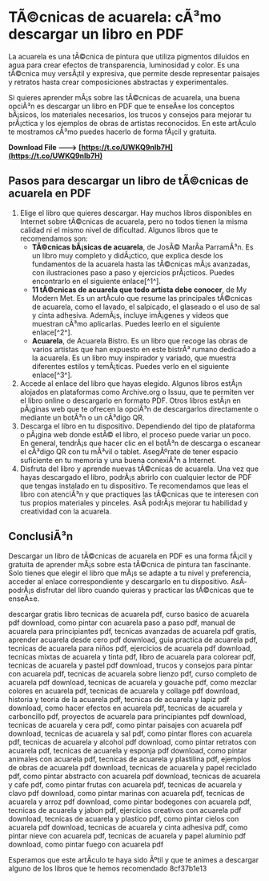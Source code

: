 
 
# TÃ©cnicas de acuarela: cÃ³mo descargar un libro en PDF
 
La acuarela es una tÃ©cnica de pintura que utiliza pigmentos diluidos en agua para crear efectos de transparencia, luminosidad y color. Es una tÃ©cnica muy versÃ¡til y expresiva, que permite desde representar paisajes y retratos hasta crear composiciones abstractas y experimentales.
 
Si quieres aprender mÃ¡s sobre las tÃ©cnicas de acuarela, una buena opciÃ³n es descargar un libro en PDF que te enseÃ±e los conceptos bÃ¡sicos, los materiales necesarios, los trucos y consejos para mejorar tu prÃ¡ctica y los ejemplos de obras de artistas reconocidos. En este artÃ­culo te mostramos cÃ³mo puedes hacerlo de forma fÃ¡cil y gratuita.
 
**Download File ---> [https://t.co/UWKQ9nIb7H](https://t.co/UWKQ9nIb7H)**


 
## Pasos para descargar un libro de tÃ©cnicas de acuarela en PDF
 
1. Elige el libro que quieres descargar. Hay muchos libros disponibles en Internet sobre tÃ©cnicas de acuarela, pero no todos tienen la misma calidad ni el mismo nivel de dificultad. Algunos libros que te recomendamos son:
    - **TÃ©cnicas bÃ¡sicas de acuarela**, de JosÃ© MarÃ­a ParramÃ³n. Es un libro muy completo y didÃ¡ctico, que explica desde los fundamentos de la acuarela hasta las tÃ©cnicas mÃ¡s avanzadas, con ilustraciones paso a paso y ejercicios prÃ¡cticos. Puedes encontrarlo en el siguiente enlace[^1^].
    - **11 tÃ©cnicas de acuarela que todo artista debe conocer**, de My Modern Met. Es un artÃ­culo que resume las principales tÃ©cnicas de acuarela, como el lavado, el salpicado, el glaseado o el uso de sal y cinta adhesiva. AdemÃ¡s, incluye imÃ¡genes y videos que muestran cÃ³mo aplicarlas. Puedes leerlo en el siguiente enlace[^2^].
    - **Acuarela**, de Acuarela Bistro. Es un libro que recoge las obras de varios artistas que han expuesto en este bistrÃ³ rumano dedicado a la acuarela. Es un libro muy inspirador y variado, que muestra diferentes estilos y temÃ¡ticas. Puedes verlo en el siguiente enlace[^3^].
2. Accede al enlace del libro que hayas elegido. Algunos libros estÃ¡n alojados en plataformas como Archive.org o Issuu, que te permiten ver el libro online o descargarlo en formato PDF. Otros libros estÃ¡n en pÃ¡ginas web que te ofrecen la opciÃ³n de descargarlos directamente o mediante un botÃ³n o un cÃ³digo QR.
3. Descarga el libro en tu dispositivo. Dependiendo del tipo de plataforma o pÃ¡gina web donde estÃ© el libro, el proceso puede variar un poco. En general, tendrÃ¡s que hacer clic en el botÃ³n de descarga o escanear el cÃ³digo QR con tu mÃ³vil o tablet. AsegÃºrate de tener espacio suficiente en tu memoria y una buena conexiÃ³n a Internet.
4. Disfruta del libro y aprende nuevas tÃ©cnicas de acuarela. Una vez que hayas descargado el libro, podrÃ¡s abrirlo con cualquier lector de PDF que tengas instalado en tu dispositivo. Te recomendamos que leas el libro con atenciÃ³n y que practiques las tÃ©cnicas que te interesen con tus propios materiales y pinceles. AsÃ­ podrÃ¡s mejorar tu habilidad y creatividad con la acuarela.

## ConclusiÃ³n
 
Descargar un libro de tÃ©cnicas de acuarela en PDF es una forma fÃ¡cil y gratuita de aprender mÃ¡s sobre esta tÃ©cnica de pintura tan fascinante. Solo tienes que elegir el libro que mÃ¡s se adapte a tu nivel y preferencia, acceder al enlace correspondiente y descargarlo en tu dispositivo. AsÃ­ podrÃ¡s disfrutar del libro cuando quieras y practicar las tÃ©cnicas que te enseÃ±e.
 
descargar gratis libro tecnicas de acuarela pdf,  curso basico de acuarela pdf download,  como pintar con acuarela paso a paso pdf,  manual de acuarela para principiantes pdf,  tecnicas avanzadas de acuarela pdf gratis,  aprender acuarela desde cero pdf download,  guia practica de acuarela pdf,  tecnicas de acuarela para niños pdf,  ejercicios de acuarela pdf download,  tecnicas mixtas de acuarela y tinta pdf,  libro de acuarela para colorear pdf,  tecnicas de acuarela y pastel pdf download,  trucos y consejos para pintar con acuarela pdf,  tecnicas de acuarela sobre lienzo pdf,  curso completo de acuarela pdf download,  tecnicas de acuarela y gouache pdf,  como mezclar colores en acuarela pdf,  tecnicas de acuarela y collage pdf download,  historia y teoria de la acuarela pdf,  tecnicas de acuarela y lapiz pdf download,  como hacer efectos en acuarela pdf,  tecnicas de acuarela y carboncillo pdf,  proyectos de acuarela para principiantes pdf download,  tecnicas de acuarela y cera pdf,  como pintar paisajes con acuarela pdf download,  tecnicas de acuarela y sal pdf,  como pintar flores con acuarela pdf,  tecnicas de acuarela y alcohol pdf download,  como pintar retratos con acuarela pdf,  tecnicas de acuarela y esponja pdf download,  como pintar animales con acuarela pdf,  tecnicas de acuarela y plastilina pdf,  ejemplos de obras de acuarela pdf download,  tecnicas de acuarela y papel reciclado pdf,  como pintar abstracto con acuarela pdf download,  tecnicas de acuarela y cafe pdf,  como pintar frutas con acuarela pdf,  tecnicas de acuarela y clavo pdf download,  como pintar marinas con acuarela pdf,  tecnicas de acuarela y arroz pdf download,  como pintar bodegones con acuarela pdf,  tecnicas de acuarela y jabon pdf,  ejercicios creativos con acuarela pdf download,  tecnicas de acuarela y plastico pdf,  como pintar cielos con acuarela pdf download,  tecnicas de acuarela y cinta adhesiva pdf,  como pintar nieve con acuarela pdf,  tecnicas de acuarela y papel aluminio pdf download,  como pintar fuego con acuarela pdf
 
Esperamos que este artÃ­culo te haya sido Ãºtil y que te animes a descargar alguno de los libros que te hemos recomendado
 8cf37b1e13
 
